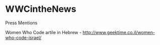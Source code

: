 WWCintheNews
============

Press Mentions

Women Who Code artile in Hebrew - http://www.geektime.co.il/women-who-code-israel/
